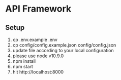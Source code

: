 API Framework
==============

Setup
------------

1. cp .env.example .env
2. cp config/config.example.json config/config.json
3. update file according to your local configuration
4. please use node v10.9.0
5. npm install
9. npm start
10. hit http://localhost:8000
